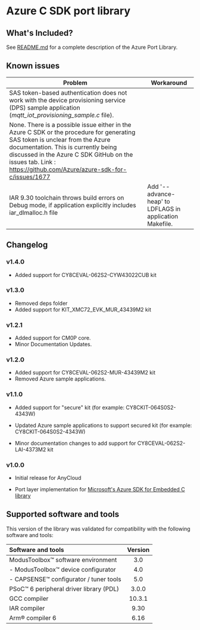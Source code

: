 # Azure C SDK port library

## What's Included?

See [README.md](./README.md) for a complete description of the Azure Port Library.

## Known issues
| Problem | Workaround |
| ------- | ---------- |
| SAS token-based authentication does not work with the device provisioning service (DPS) sample application (*mqtt_iot_provisioning_sample.c* file). |
None. There is a possible issue either in the Azure C SDK or the procedure for generating SAS token is unclear from the Azure documentation. This is currently being discussed in the Azure C SDK GitHub on the issues tab. Link : https://github.com/Azure/azure-sdk-for-c/issues/1677 |
| IAR 9.30 toolchain throws build errors on Debug mode, if application explicitly includes iar_dlmalloc.h file | Add '--advance-heap' to LDFLAGS in application Makefile. |

## Changelog


### v1.4.0

- Added support for CY8CEVAL-062S2-CYW43022CUB kit

### v1.3.0

- Removed deps folder
- Added support for KIT_XMC72_EVK_MUR_43439M2 kit

### v1.2.1

- Added support for CM0P core.
- Minor Documentation Updates.

### v1.2.0

- Added support for CY8CEVAL-062S2-MUR-43439M2 kit
- Removed Azure sample applications.

### v1.1.0

- Added support for "secure" kit (for example: CY8CKIT-064S0S2-4343W)

- Updated Azure sample applications to support secured kit (for example: CY8CKIT-064S0S2-4343W)

- Minor documentation changes to add support for CY8CEVAL-062S2-LAI-4373M2 kit

### v1.0.0

- Initial release for AnyCloud

* Port layer implementation for [Microsoft's Azure SDK for Embedded C library](https://github.com/Azure/azure-sdk-for-c/releases/tag/1.1.0)


## Supported software and tools

This version of the library was validated for compatibility with the following software and tools:

| Software and tools                                      | Version |
| :---                                                    | :----:  |
| ModusToolbox&trade; software environment                | 3.0     |
| - ModusToolbox&trade; device configurator               | 4.0     |
| - CAPSENSE&trade; configurator / tuner tools            | 5.0     |
| PSoC&trade; 6 peripheral driver library (PDL)           | 3.0.0   |
| GCC compiler                                            | 10.3.1  |
| IAR compiler                                            | 9.30   |
| Arm&reg; compiler 6                                     | 6.16    |
